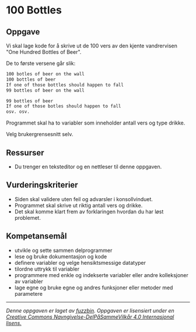 # 100 Bottles

## Oppgave

Vi skal lage kode for å skrive ut de 100 vers av den kjente vandrervisen "One Hundred Bottles of Beer".

De to første versene går slik:

``` html
100 botles of beer on the wall
100 bottles of beer
If one of those bottles should happen to fall
99 bottles of beer on the wall

99 bottles of beer
If one of those botles should happen to fall
osv. osv.
```

Programmet skal ha to variabler som inneholder antall vers og type drikke.

Velg brukergrensesnitt selv.

## Ressurser

* Du trenger en teksteditor og en nettleser til denne oppgaven.

## Vurderingskriterier

* Siden skal validere uten feil og advarsler i konsollvinduet.
* Programmet skal skrive ut riktig antall vers og drikke.
* Det skal komme klart frem av forklaringen hvordan du har løst problemet.

## Kompetansemål

* utvikle og sette sammen delprogrammer
* lese og bruke dokumentasjon og kode
* definere variabler og velge hensiktsmessige datatyper
* tilordne uttrykk til variabler
* programmere med enkle og indekserte variabler eller andre kolleksjoner av variabler
* lage egne og bruke egne og andres funksjoner eller metoder med parametere

---

_Denne oppgaven er laget av [fuzzbin](https://github.com/fuzzbin). Oppgaven er lisensiert under en [Creative Commons Navngivelse-DelPåSammeVilkår 4.0 Internasjonal lisens.](http://creativecommons.org/licenses/by-sa/4.0/)_
